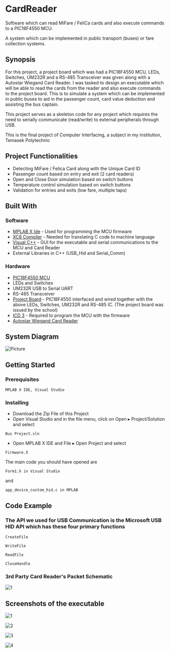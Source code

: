 # CardReader
Software which can read MiFare / FeliCa cards and also execute commands to a PIC18F4550 MCU.

A system which can be implemented in public transport (buses) or fare collection systems.

## Synopsis
For this project, a project board which was had a PIC18F4550 MCU, LEDs, Switches, UM232R and a RS-485 Transceiver was given along with a Autostar Wiegand Card Reader. I was tasked to design an executable which will be able to read the cards from the reader and also execute commands to the project board. This is to simulate a system which can be implemented in public buses to aid in the passenger count, card value deduction and assisting the bus captain.

This project serves as a skeleton code for any project which requires the need to serially communicate (read/write) to external peripherals through USB.

This is the final project of Computer Interfacing, a subject in my institution, Temasek Polytechnic


## Project Functionalities
* Detecting MiFare / Felica Card along with the Unique Card ID
* Passenger count based on entry and exit (2 card readers)
* Open and Close Door simulation based on switch buttons
* Temperature control simulation based on switch buttons
* Validation for entries and exits (low fare, multiple taps)


## Built With

### Software
* [MPLAB X Ide](http://www.microchip.com/mplab/mplab-x-ide) - Used for programming the MCU firmware
* [XC8 Compiler](http://www.microchip.com/mplab/compilers) - Needed for translating C code to machine language
* [Visual C++](https://www.visualstudio.com/vs/cplusplus/) - GUI for the executable and serial communications to the MCU and Card Reader
* External Libraries in C++ (USB_Hid and Serial_Comm)

### Hardware
* [PIC18F4550 MCU](http://www.microchip.com/wwwproducts/en/PIC18F4550)
* LEDs and Switches
* UM232R USB to Serial UART
* RS-485 Transceiver
* [Project Board](http://pic-microcontroller.com/usb-interface-board-tutorial-using-pic18f4550/) - PIC18F4550 interfaced and wired together with the above LEDs, Switches, UM232R and RS-485 IC. (The project board was issued by the school)
* [ICD 3](http://www.microchip.com/Developmenttools/ProductDetails.aspx?PartNO=DV164035) - Required to program the MCU with the firmware
* [Autostar Wiegand Card Reader](http://www.autostar.com.sg/images/pdf/TSSOHO%20Prof.pdf)

## System Diagram
![Picture](http://i.imgur.com/kBkCchY.png)


## Getting Started

### Prerequisites

```
MPLAB X IDE, Visual Studio 
```

### Installing
* Download the Zip File of this Project
* Open Visual Studio and in the file menu, click on Open ▸ Project/Solution and select

```
Bus Project.sln
```

* Open MPLAB X IDE and File ▸ Open Project and select

```
Firmware.X
```

The main code you should have opened are

```
Form1.h in Visual Studio
```

and

```
app_device_custom_hid.c in MPLAB
```
## Code Example

### The API we used for USB Communication is the Microsoft USB HID API which has these four primary functions

```
CreateFile
```

```
WriteFile
```

```
ReadFile
```

```
CloseHandle
```

### 3rd Party Card Reader's Packet Schematic

![1](http://i.imgur.com/hQxFmHV.png)

## Screenshots of the executable

![1](http://i.imgur.com/RhI9tRU.png)

![2](http://i.imgur.com/dVvzEYD.png)

![3](http://i.imgur.com/sqiG80Z.png)

![4](http://i.imgur.com/rPF68pw.png)



